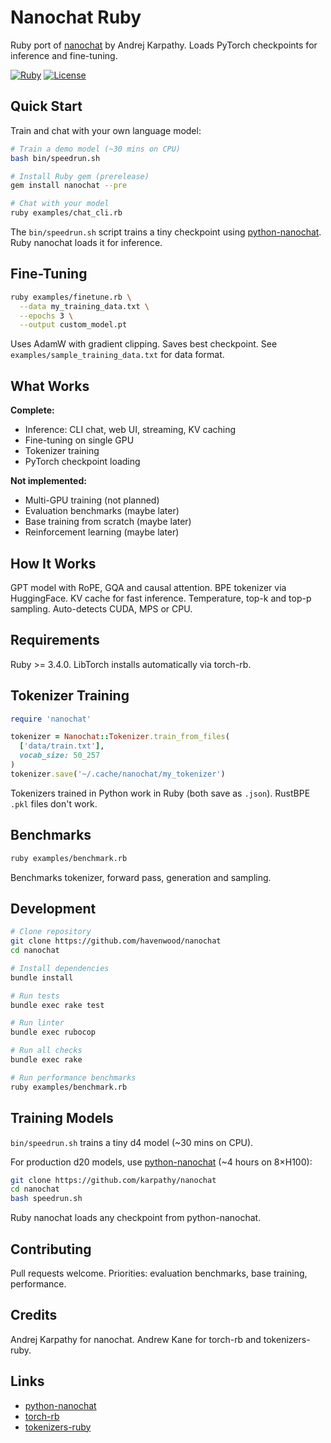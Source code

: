 # Nanochat Ruby

Ruby port of [nanochat](https://github.com/karpathy/nanochat) by Andrej Karpathy. Loads PyTorch checkpoints for inference and fine-tuning.

[![Ruby](https://img.shields.io/badge/ruby-%3E%3D%203.4.0-red.svg)](https://www.ruby-lang.org/)
[![License](https://img.shields.io/badge/license-MIT-blue.svg)](LICENSE)

## Quick Start

Train and chat with your own language model:

```bash
# Train a demo model (~30 mins on CPU)
bash bin/speedrun.sh

# Install Ruby gem (prerelease)
gem install nanochat --pre

# Chat with your model
ruby examples/chat_cli.rb
```

The `bin/speedrun.sh` script trains a tiny checkpoint using [python-nanochat](https://github.com/karpathy/nanochat). Ruby nanochat loads it for inference.

## Fine-Tuning

```bash
ruby examples/finetune.rb \
  --data my_training_data.txt \
  --epochs 3 \
  --output custom_model.pt
```

Uses AdamW with gradient clipping. Saves best checkpoint. See `examples/sample_training_data.txt` for data format.

## What Works

**Complete:**
- Inference: CLI chat, web UI, streaming, KV caching
- Fine-tuning on single GPU
- Tokenizer training
- PyTorch checkpoint loading

**Not implemented:**
- Multi-GPU training (not planned)
- Evaluation benchmarks (maybe later)
- Base training from scratch (maybe later)
- Reinforcement learning (maybe later)

## How It Works

GPT model with RoPE, GQA and causal attention. BPE tokenizer via HuggingFace. KV cache for fast inference. Temperature, top-k and top-p sampling. Auto-detects CUDA, MPS or CPU.

## Requirements

Ruby >= 3.4.0. LibTorch installs automatically via torch-rb.

## Tokenizer Training

```ruby
require 'nanochat'

tokenizer = Nanochat::Tokenizer.train_from_files(
  ['data/train.txt'],
  vocab_size: 50_257
)
tokenizer.save('~/.cache/nanochat/my_tokenizer')
```

Tokenizers trained in Python work in Ruby (both save as `.json`). RustBPE `.pkl` files don't work.

## Benchmarks

```bash
ruby examples/benchmark.rb
```

Benchmarks tokenizer, forward pass, generation and sampling.

## Development

```bash
# Clone repository
git clone https://github.com/havenwood/nanochat
cd nanochat

# Install dependencies
bundle install

# Run tests
bundle exec rake test

# Run linter
bundle exec rubocop

# Run all checks
bundle exec rake

# Run performance benchmarks
ruby examples/benchmark.rb
```

## Training Models

`bin/speedrun.sh` trains a tiny d4 model (~30 mins on CPU).

For production d20 models, use [python-nanochat](https://github.com/karpathy/nanochat) (~4 hours on 8×H100):

```bash
git clone https://github.com/karpathy/nanochat
cd nanochat
bash speedrun.sh
```

Ruby nanochat loads any checkpoint from python-nanochat.

## Contributing

Pull requests welcome. Priorities: evaluation benchmarks, base training, performance.

## Credits

Andrej Karpathy for nanochat. Andrew Kane for torch-rb and tokenizers-ruby.

## Links

- [python-nanochat](https://github.com/karpathy/nanochat)
- [torch-rb](https://github.com/ankane/torch-rb)
- [tokenizers-ruby](https://github.com/ankane/tokenizers-ruby)
